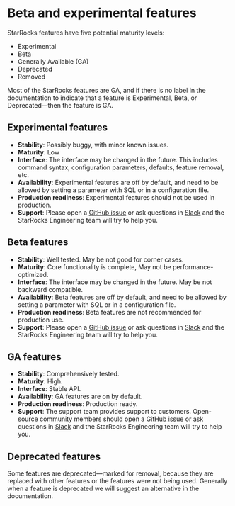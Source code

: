 # Beta and experimental features

StarRocks features have five potential maturity levels:

- Experimental
- Beta
- Generally Available (GA)
- Deprecated
- Removed

Most of the StarRocks features are GA, and if there is no label in the documentation to indicate that a feature is Experimental, Beta, or Deprecated—then the feature is GA.

## Experimental features

- **Stability**: Possibly buggy, with minor known issues.
- **Maturity**: Low
- **Interface**: The interface may be changed in the future. This includes command syntax, configuration parameters, defaults, feature removal, etc.
- **Availability**: Experimental features are off by default, and need to be allowed by setting a parameter with SQL or in a configuration file.
- **Production readiness**: Experimental features should not be used in production.
- **Support**: Please open a [GitHub issue](https://github.com/StarRocks/starrocks/issues) or ask questions in [Slack](https://starrocks.io/redirecting-to-slack) and the StarRocks Engineering team will try to help you.

## Beta features

- **Stability**: Well tested.
May be not good for corner cases.
- **Maturity**: Core functionality is complete, May not be performance-optimized.
- **Interface**: The interface may be changed in the future. May be not backward compatible.
- **Availability**: Beta features are off by default, and need to be allowed by setting a parameter with SQL or in a configuration file.
- **Production readiness**: Beta features are not recommended for production use.
- **Support**: Please open a [GitHub issue](https://github.com/StarRocks/starrocks/issues) or ask questions in [Slack](https://starrocks.io/redirecting-to-slack) and the StarRocks Engineering team will try to help you.

## GA features

- **Stability**: Comprehensively tested.
- **Maturity**: High.
- **Interface**: Stable API.
- **Availability**: GA features are on by default.
- **Production readiness**: Production ready.
- **Support**: The support team provides support to customers. Open-source community members should open a [GitHub issue](https://github.com/StarRocks/starrocks/issues) or ask questions in [Slack](https://starrocks.io/redirecting-to-slack) and the StarRocks Engineering team will try to help you.

## Deprecated features

Some features are deprecated—marked for removal, because they are replaced with other features or the features were not being used. Generally when a feature is deprecated we will suggest an alternative in the documentation.
